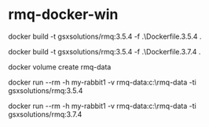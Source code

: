 # rmq-docker-win

docker build -t gsxsolutions/rmq:3.5.4 -f .\Dockerfile.3.5.4 .

docker build -t gsxsolutions/rmq:3.5.4 -f .\Dockerfile.3.7.4 .

docker volume create rmq-data

docker run --rm -h my-rabbit1 -v rmq-data:c:\rmq-data -ti gsxsolutions/rmq:3.5.4

docker run --rm -h my-rabbit1 -v rmq-data:c:\rmq-data -ti gsxsolutions/rmq:3.7.4
